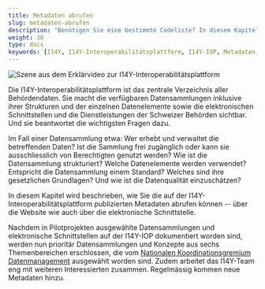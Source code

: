 ```yaml
---
title: Metadaten abrufen
slug: metadaten-abrufen
description: "Benötigen Sie eine bestimmte Codeliste? In diesem Kapitel wird gezeigt, wie sich die auf der I14Y-Interoperabilitätsplattform publizierten Informationen abrufen lassen -- über die grafische Oberfläche wie auch über die elektronische Schnittstelle."
weight: 30
type: docs
keywords: [I14Y, I14Y-Interoperabilitätsplattform, I14Y-IOP, Metadaten, Katalog, Datenbezug, Daten beziehen, Daten abrufen]
---
```


![Szene aus dem Erklärvideo zur I14Y-Interoperabilitätsplattform](/handbook/img/i14y-film_abrufen.png)

Die I14Y-Interoperabilitätsplattform ist das zentrale Verzeichnis aller Behördendaten. Sie macht die verfügbaren Datensammlungen inklusive ihrer Strukturen und der einzelnen Datenelemente sowie die elektronischen Schnittstellen und die Dienstleistungen der Schweizer Behörden sichtbar. Und sie beantwortet die wichtigsten Fragen dazu. 

Im Fall einer Datensammlung etwa: Wer erhebt und verwaltet die betreffenden Daten? Ist die Sammlung frei zugänglich oder kann sie ausschliesslich von Berechtigten genutzt werden? Wie ist die Datensammlung strukturiert? Welche Datenelemente werden verwendet? Entspricht die Datensammlung einem Standard? Welches sind ihre gesetzlichen Grundlagen? Und wie ist die Datenqualität einzuschätzen? 

In diesem Kapitel wird beschrieben, wie Sie die auf der I14Y-Interoperabilitätsplattform publizierten Metadaten abrufen können -- über die Website wie auch über die elektronische Schnittstelle. 

Nachdem in Pilotprojekten ausgewählte Datensammlungen und elektronische Schnittstellen auf der I14Y-IOP dokumentiert worden sind, werden nun prioritär Datensammlungen und Konzepte aus sechs Themenbereichen erschlossen, die vom [Nationalen Koordinationsgremium Datenmanagement](https://www.digitale-verwaltung-schweiz.ch/ueber-uns/arbeitsgruppen) ausgewählt worden sind. Zudem arbeitet das I14Y-Team eng mit weiteren Interessierten zusammen. Regelmässig kommen neue Metadaten hinzu.